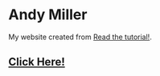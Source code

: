 # Andy Miller

My website created from [Read the tutorial!](https://taniarascia.com/make-a-static-website-with-jekyll).

## [Click Here!](https://psuanm5030.github.io)